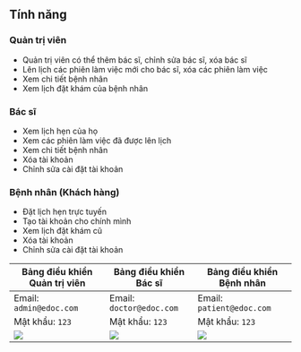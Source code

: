 ## Tính năng

### Quản trị viên

- Quản trị viên có thể thêm bác sĩ, chỉnh sửa bác sĩ, xóa bác sĩ
- Lên lịch các phiên làm việc mới cho bác sĩ, xóa các phiên làm việc
- Xem chi tiết bệnh nhân
- Xem lịch đặt khám của bệnh nhân

### Bác sĩ

- Xem lịch hẹn của họ
- Xem các phiên làm việc đã được lên lịch
- Xem chi tiết bệnh nhân
- Xóa tài khoản
- Chỉnh sửa cài đặt tài khoản

### Bệnh nhân (Khách hàng)

- Đặt lịch hẹn trực tuyến
- Tạo tài khoản cho chính mình
- Xem lịch đặt khám cũ
- Xóa tài khoản
- Chỉnh sửa cài đặt tài khoản

| Bảng điều khiển Quản trị viên                                                                 | Bảng điều khiển Bác sĩ                                                                        | Bảng điều khiển Bệnh nhân                                                                     |
| --------------------------------------------------------------------------------------------- | --------------------------------------------------------------------------------------------- | --------------------------------------------------------------------------------------------- |
| Email: `admin@edoc.com`                                                                       | Email: `doctor@edoc.com`                                                                      | Email: `patient@edoc.com`                                                                     |
| Mật khẩu: `123`                                                                               | Mật khẩu: `123`                                                                               | Mật khẩu: `123`                                                                               |
| ![](<https://github.com/hshnudr/edoc-echanneling/blob/main/Screenshots/Screenshot%20(3).png>) | ![](<https://github.com/hshnudr/edoc-echanneling/blob/main/Screenshots/Screenshot%20(9).png>) | ![](<https://github.com/hshnudr/edoc-echanneling/blob/main/Screenshots/Screenshot%20(6).png>) |
